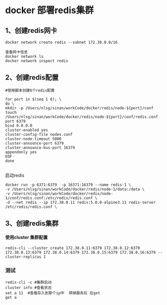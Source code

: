 # docker 部署redis集群 

## 1、创建redis网卡

~~~shll
docker network create redis --subnet 172.38.0.0/16

查看网卡信息
docker network ls 
docker network inspect redis
~~~

## 2、创建redis配置

~~~shell
#使用脚本创建6个redis配置

for port in $(seq 1 6); \
do \
mkdir -p /Users/nlsg/sinan/workCode/docker/redis/node-${port}/conf
touch /Users/nlsg/sinan/workCode/docker/redis/node-${port}/conf/redis.conf
port 6379
bind 0.0.0.0
cluster-enabled yes
cluster-config-file nodes.conf
cluster-node-timeout 5000
cluster-announce-port 6379
cluster-announce-bus-port 16379
appendonly yes
EOF
done


~~~

启动redis

 ```shell
 docker run -p 6371:6379  -p 16371:16379 --name redis-1 \
 -v /Users/nlsg/sinan/workCode/docker/redis/node-1/data:/data \
 -v /Users/nlsg/sinan/workCode/docker/redis/node-1/conf/redis.conf:/etc/redis/redis.conf \
 -d --net redis --ip 172.38.0.11 redis:5.0.0-alpine3.11 redis-server /etc/redis/redis.conf \
 ```

## 3、创建redis集群

#### 	使用cluster 集群配置

```shell
redis-cli --cluster create 172.38.0.11:6379 172.38.0.12:6379 172.38.0.13:6379 172.38.0.14:6379 172.38.0.15:6379 172.38.0.16:6379 --cluster-replicas 1
```



###  测试

```shell
redis-cli -c #集群启动
cluster info #查看状态
set a 11  #查看存入到那个ip中  停掉服务后 在get
get a
```





 